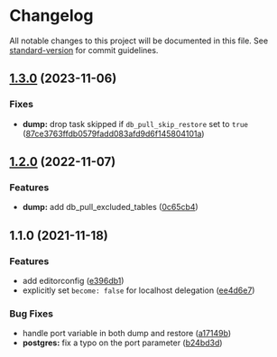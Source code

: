 # Changelog

All notable changes to this project will be documented in this file. See [standard-version](https://github.com/conventional-changelog/standard-version) for commit guidelines.

## [1.3.0](https://github.com/le-phare/ansible-db-pull/compare/v1.2.0...v1.3.0) (2023-11-06)


### Fixes

* **dump:** drop task skipped if `db_pull_skip_restore` set to `true` ([87ce3763ffdb0579fadd083afd9d6f145804101a](https://github.com/le-phare/ansible-db-pull/commit/87ce3763ffdb0579fadd083afd9d6f145804101a))


## [1.2.0](https://github.com/le-phare/ansible-db-pull/compare/v1.1.0...v1.2.0) (2022-11-07)


### Features

* **dump:** add db_pull_excluded_tables ([0c65cb4](https://github.com/le-phare/ansible-db-pull/commit/0c65cb4676148f6f028e83a4b0d4329c4adb85d6))


## 1.1.0 (2021-11-18)


### Features

* add editorconfig ([e396db1](https://github.com/le-phare/ansible-db-pull/commit/e396db14aa0b95f7a8ec9ed6042852333d21ffcf))
* explicitly set `become: false` for localhost delegation ([ee4d6e7](https://github.com/le-phare/ansible-db-pull/commit/ee4d6e70f6c72e5a931620b4436997fcedaaabd5))


### Bug Fixes

* handle port variable in both dump and restore ([a17149b](https://github.com/le-phare/ansible-db-pull/commit/a17149b0d54e53793138f8cdd85a816503c7b2c7))
* **postgres:** fix a typo on the port parameter ([b24bd3d](https://github.com/le-phare/ansible-db-pull/commit/b24bd3def29a1cdd7f15bef1349db691949e0dff))
